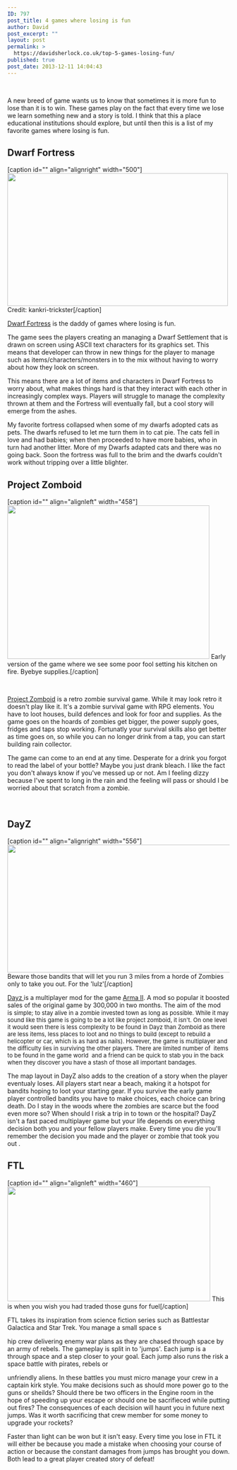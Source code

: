 ```yaml
---
ID: 797
post_title: 4 games where losing is fun
author: David
post_excerpt: ""
layout: post
permalink: >
  https://davidsherlock.co.uk/top-5-games-losing-fun/
published: true
post_date: 2013-12-11 14:04:43
---
```

&nbsp;

A new breed of game wants us to know that sometimes it is more fun to lose than it is to win. These games play on the fact that every time we lose we learn something new and a story is told. I think that this a place educational institutions should explore, but until then this is a list of my favorite games where losing is fun.
<h2>Dwarf Fortress</h2>
[caption id="" align="alignright" width="500"]<img alt="" src="http://25.media.tumblr.com/8141122e80c8f48b7dc22ed87ec79dab/tumblr_mgf24cqDAG1r69ym7o1_500.jpg?width=300" width="500" height="300" /> Credit: kankri-trickster[/caption]

<a href="http://www.bay12games.com/dwarves/">Dwarf Fortress</a> is the daddy of games where losing is fun.

The game sees the players creating an managing a Dwarf Settlement that is drawn on screen using ASCII text characters for its graphics set. This means that developer can throw in new things for the player to manage such as items/characters/monsters in to the mix without having to worry about how they look on screen.

This means there are a lot of items and characters in Dwarf Fortress to worry about, what makes things hard is that they interact with each other in increasingly complex ways. Players will struggle to manage the complexity thrown at them and the Fortress will eventually fall, but a cool story will emerge from the ashes.

My favorite fortress collapsed when some of my dwarfs adopted cats as pets. The dwarfs refused to let me turn them in to cat pie. The cats fell in love and had babies; when then proceeded to have more babies, who in turn had another litter. More of my Dwarfs adapted cats and there was no going back. Soon the fortress was full to the brim and the dwarfs couldn't work without tripping over a little blighter.
<h2>Project Zomboid</h2>
[caption id="" align="alignleft" width="458"]<img class=" " alt="" src="http://www.plughead.net/wp-content/uploads/2011/09/Zomboid25.jpg" width="458" height="347" /> Early version of the game where we see some poor fool setting his kitchen on fire. Byebye supplies.[/caption]

&nbsp;

<a href="http://projectzomboid.com/">Project Zomboid</a> is a retro zombie survival game. While it may look retro it doesn't play like it. It's a zombie survival game with RPG elements. You have to loot houses, build defences and look for foor and supplies. As the game goes on the hoards of zombies get bigger, the power supply goes, fridges and taps stop working. Fortunatly your survival skills also get better as time goes on, so while you can no longer drink from a tap, you can start building rain collector.

The game can come to an end at any time. Desperate for a drink you forgot to read the label of your bottle? Maybe you just drank bleach. I like the fact you don't always know if you've messed up or not. Am I feeling dizzy because I've spent to long in the rain and the feeling will pass or should I be worried about that scratch from a zombie.

&nbsp;
<h2>DayZ</h2>
[caption id="" align="alignright" width="556"]<img alt="" src="http://anti-steamroller.com/wp-content/uploads/2013/12/dayz-2.jpg" width="556" height="289" /> Beware those bandits that will let you run 3 miles from a horde of Zombies only to take you out. For the 'lulz'[/caption]

<a href="http://dayzmod.com/">Dayz </a>is a multiplayer mod for the game <a href="http://www.arma2.com">Arma II</a>. A mod so popular it boosted sales of the original game by 300,000 in two months. The aim of the mod is <span style="font-size: 13px;">simple; to stay alive in a zombie invested town as long as possible. While it may sound like this game is going to be a lot like project zomboid, it isn't. On one level it would seen there is less complexity to be found in Dayz than Zomboid as there are less items, less places to loot and no things to build (except to rebuild a helicopter or car, which is as hard as nails). However, the game is multiplayer and the difficulty lies in surviving the other players. There are limited number of  items to be found in the game world  and a friend can be quick to stab you in the back when they discover you have a stash of those all important bandages.</span>

The map layout in DayZ also adds to the creation of a story when the player eventualy loses. All players start near a beach, making it a hotspot for bandits hoping to loot your starting gear. If you survive the early game player controlled bandits you have to make choices, each choice can bring death. Do I stay in the woods where the zombies are scarce but the food even more so? When should I risk a trip in to town or the hospital? DayZ isn't a fast paced multiplayer game but your life depends on everything decision both you and your fellow players make. Every time you die you'll remember the decision you made and the player or zombie that took you out .
<h2>FTL</h2>
[caption id="" align="alignleft" width="460"]<img alt="" src="http://moarpowah.com/wp-content/uploads/2012/09/FTL-no-fuel.png" width="460" height="259" /> This is when you wish you had traded those guns for fuel[/caption]

FTL takes its inspiration from science fiction series such as Battlestar Galactica and Star Trek. You manage a small space s

hip crew delivering enemy war plans as they are chased through space by an army of rebels. The gameplay is split in to 'jumps'. Each jump is a through space and a step closer to your goal. Each jump also runs the risk a space battle with pirates, rebels or

unfriendly aliens. In these battles you must micro manage your crew in a captain kirk style. You make decisions such as should more power go to the guns or sheilds? Should there be two officers in the Engine room in the hope of speeding up your escape or should one be sacrifieced while putting out fires? The consequences of each decision will haunt you in future next jumps. Was it worth sacrificing that crew member for some money to upgrade your rockets?

Faster than light can be won but it isn't easy. Every time you lose in FTL it will either be because you made a mistake when choosing your course of action or because the constant damages from jumps has brought you down. Both lead to a great player created story of defeat!

&nbsp;

&nbsp;

&nbsp;